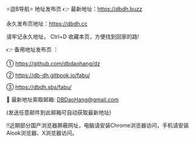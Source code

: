 ⭐️逗B导航⭐️ 地址发布页
👉 最新地址：https://dbdh.buzz

永久发布页地址：https://dbdh.cc

请牢记永久地址， Ctrl+D 收藏本页，方便找到回家的路!

👉 备用地址发布页 ：

① https://github.com/dbdaohang/dz

② https://db-dh.gitbook.io/fabu/

③ https://dbdh.sbs/fabu/

📧 最新地址索取邮箱: DBDaoHang@gmail.com

(发送任意邮件到此邮箱可自动获取最新地址)

‼️近期部分国产浏览器屏蔽网址，电脑请安装Chrome浏览器访问，手机请安装Alook浏览器、X浏览器访问。
